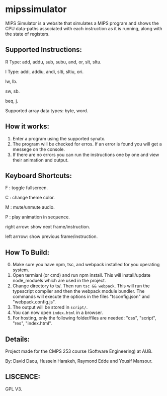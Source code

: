 # mipssimulator
MIPS Simulator is a website that simulates a MIPS program and shows the CPU data-paths associated with each instruction as it is running, along with the state of registers.


Supported Instructions: 
-------------------------

R Type: add, addu, sub, subu, and, or, slt, sltu. 

I Type: addi, addiu, andi, slti, sltiu, ori. 

lw, lb. 

sw, sb. 

beq, j. 

Supported array data types: 
byte, word.


How it works: 
-------------------------

1) Enter a program using the supported synatx. 
2) The program will be checked for erros. If an error is found you will get a messege on the console.
3) If there are no errors you can run the instructions one by one and view their animation and output.

Keyboard Shortcuts: 
-------------------------

F : toggle fullscreen. 

C : change theme color.

M : mute/unmute audio.

P : play animation in sequence.

right arrow: show next frame/instruction.

left arrrow: show previous frame/instruction.

How To Build: 
-------------------------
0) Make sure you have npm, tsc, and webpack installed for you operating system.
1) Open termianl (or cmd) and run npm install. This will install/update node_moduels which are used in the project.
2) Change directory to ts/. Then run `tsc && webpack`.
This will run the typescript compiler and then the webpack module bundler. The commands will execute the options in the files "tsconfig.json" and "webpack.config.js". 
3) The output will be stored in `script/`.
4) You can now open `index.html` in a browser.
5) For hosting, only the following folder/files are needed:
    "css", "script", "res", "index.html".

Details:
-------------------------

Project made for the CMPS 253 course (Software Engineering) at AUB.

By: David Daou, Hussein Harakeh, Raymond Edde and Yousif Mansour.

LISCENCE:
-------------------------

GPL V3.

